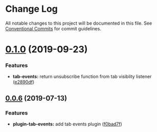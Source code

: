 # Change Log

All notable changes to this project will be documented in this file.
See [Conventional Commits](https://conventionalcommits.org) for commit guidelines.

# [0.1.0](https://github.com/DavidWells/analytics/compare/analytics-plugin-tab-events@0.0.6...analytics-plugin-tab-events@0.1.0) (2019-09-23)


### Features

* **tab-events:** return unsubscribe function from tab visiblity listener ([e2890df](https://github.com/DavidWells/analytics/commit/e2890df))





## [0.0.6](https://github.com/DavidWells/analytics/compare/analytics-plugin-tab-events@0.0.6...analytics-plugin-tab-events@0.0.6) (2019-07-13)


### Features

* **plugin-tab-events:** add tab events plugin ([f0bad7f](https://github.com/DavidWells/analytics/commit/f0bad7f))
